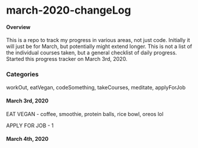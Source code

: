 # march-2020-changeLog

#### Overview

This is a repo to track my progress in various areas, not just code. Initially it will just be for March, but potentially might extend longer. This is not a list of the individual courses taken, but a general checklist of daily progress. Started this progress tracker on March 3rd, 2020.

### Categories

workOut, eatVegan, codeSomething, takeCourses, meditate, applyForJob

#### March 3rd, 2020

EAT VEGAN - coffee, smoothie, protein balls, rice bowl, oreos lol

APPLY FOR JOB - 1

#### March 4th, 2020
